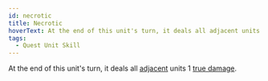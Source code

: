 ```yaml
---
id: necrotic
title: Necrotic
hoverText: At the end of this unit's turn, it deals all adjacent units 1 true damage.
tags:
  - Quest Unit Skill
---
```


At the end of this unit's turn, it deals all [adjacent](/docs/all/other/adjacent) units 1 [true damage](/docs/all/other/true-damage).